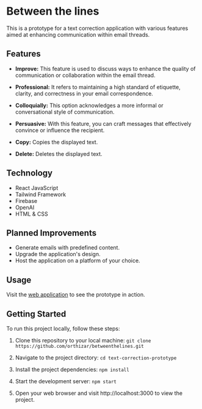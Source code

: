 # Between the lines

This is a prototype for a text correction application with various features aimed at enhancing communication within email threads.

## Features

- **Improve:** This feature is used to discuss ways to enhance the quality of communication or collaboration within the email thread.

- **Professional:** It refers to maintaining a high standard of etiquette, clarity, and correctness in your email correspondence.

- **Colloquially:** This option acknowledges a more informal or conversational style of communication.

- **Persuasive:** With this feature, you can craft messages that effectively convince or influence the recipient.

- **Copy:** Copies the displayed text.

- **Delete:** Deletes the displayed text.

## Technology

- React JavaScript
- Tailwind Framework
- Firebase
- OpenAI
- HTML & CSS

## Planned Improvements

- Generate emails with predefined content.
- Upgrade the application's design.
- Host the application on a platform of your choice.

## Usage

Visit the [web application](https://textcorrection-ceef8.web.app/) to see the prototype in action.

## Getting Started

To run this project locally, follow these steps:

1. Clone this repository to your local machine:
`git clone https://github.com/orthizar/betweenthelines.git`

2. Navigate to the project directory:
`cd text-correction-prototype`

3. Install the project dependencies:
`npm install`

4. Start the development server:
`npm start`

5. Open your web browser and visit http://localhost:3000 to view the project.
